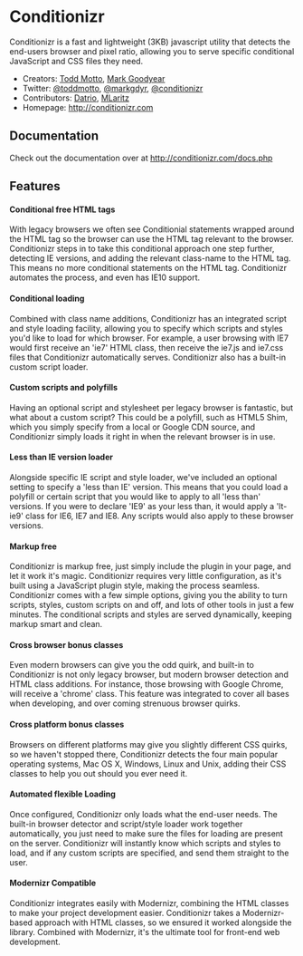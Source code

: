 # Conditionizr

Conditionizr is a fast and lightweight (3KB) javascript utility that detects the end-users browser and pixel ratio, allowing you to serve specific conditional JavaScript and CSS files they need.

- Creators: [Todd Motto](http://toddmotto.com/), [Mark Goodyear](http://markgoodyear.com/)
- Twitter: [@toddmotto](http://twitter.com/toddmotto), [@markgdyr](http://twitter.com/markgdyr), [@conditionizr](http://conditionizr.com)
- Contributors: [Datrio](https://github.com/Datrio), [MLaritz](https://github.com/MLaritz)
- Homepage: <http://conditionizr.com>

## Documentation
Check out the documentation over at <http://conditionizr.com/docs.php>

## Features

#### Conditional free HTML tags
With legacy browsers we often see Conditionial statements wrapped around the HTML tag so the browser can use the HTML tag relevant to the browser. Conditionizr steps in to take this conditional approach one step further, detecting IE versions, and adding the relevant class-name to the HTML tag. This means no more conditional statements on the HTML tag. Conditionizr automates the process, and even has IE10 support.

#### Conditional loading
Combined with class name additions, Conditionizr has an integrated script and style loading facility, allowing you to specify which scripts and styles you'd like to load for which browser. For example, a user browsing with IE7 would first receive an 'ie7' HTML class, then receive the ie7.js and ie7.css files that Conditionizr automatically serves. Conditionizr also has a built-in custom script loader.

#### Custom scripts and polyfills
Having an optional script and stylesheet per legacy browser is fantastic, but what about a custom script? This could be a polyfill, such as HTML5 Shim, which you simply specify from a local or Google CDN source, and Conditionizr simply loads it right in when the relevant browser is in use.

#### Less than IE version loader
Alongside specific IE script and style loader, we've included an optional setting to specify a 'less than IE' version. This means that you could load a polyfill or certain script that you would like to apply to all 'less than' versions. If you were to declare 'IE9' as your less than, it would apply a 'lt-ie9' class for IE6, IE7 and IE8. Any scripts would also apply to these browser versions.

#### Markup free
Conditionizr is markup free, just simply include the plugin in your page, and let it work it's magic. Conditionizr requires very little configuration, as it's built using a JavaScript plugin style, making the process seamless. Conditionizr comes with a few simple options, giving you the ability to turn scripts, styles, custom scripts on and off, and lots of other tools in just a few minutes. The conditional scripts and styles are served dynamically, keeping markup smart and clean.

#### Cross browser bonus classes
Even modern browsers can give you the odd quirk, and built-in to Conditionizr is not only legacy browser, but modern browser detection and HTML class additions. For instance, those browsing with Google Chrome, will receive a 'chrome' class. This feature was integrated to cover all bases when developing, and over coming strenuous browser quirks.

#### Cross platform bonus classes
Browsers on different platforms may give you slightly different CSS quirks, so we haven't stopped there, Conditionizr detects the four main popular operating systems, Mac OS X, Windows, Linux and Unix, adding their CSS classes to help you out should you ever need it.

#### Automated flexible Loading
Once configured, Conditionizr only loads what the end-user needs. The built-in browser detector and script/style loader work together automatically, you just need to make sure the files for loading are present on the server. Conditionizr will instantly know which scripts and styles to load, and if any custom scripts are specified, and send them straight to the user.

#### Modernizr Compatible
Conditionizr integrates easily with Modernizr, combining the HTML classes to make your project development easier. Conditionizr takes a Modernizr-based approach with HTML classes, so we ensured it worked alongside the library. Combined with Modernizr, it's the ultimate tool for front-end web development.
